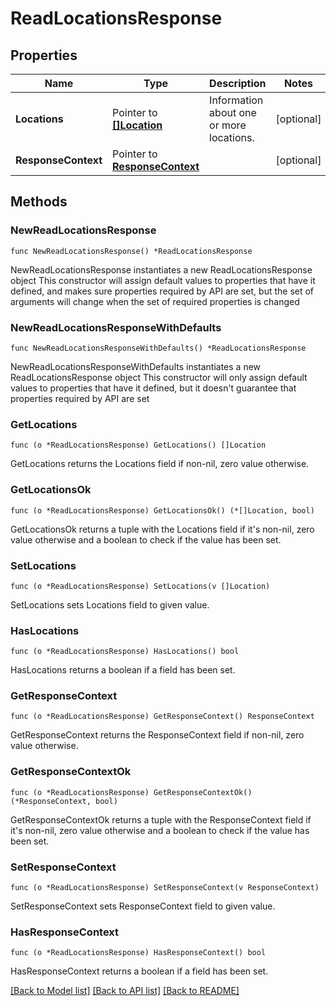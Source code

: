 # ReadLocationsResponse

## Properties

Name | Type | Description | Notes
------------ | ------------- | ------------- | -------------
**Locations** | Pointer to [**[]Location**](Location.md) | Information about one or more locations. | [optional] 
**ResponseContext** | Pointer to [**ResponseContext**](ResponseContext.md) |  | [optional] 

## Methods

### NewReadLocationsResponse

`func NewReadLocationsResponse() *ReadLocationsResponse`

NewReadLocationsResponse instantiates a new ReadLocationsResponse object
This constructor will assign default values to properties that have it defined,
and makes sure properties required by API are set, but the set of arguments
will change when the set of required properties is changed

### NewReadLocationsResponseWithDefaults

`func NewReadLocationsResponseWithDefaults() *ReadLocationsResponse`

NewReadLocationsResponseWithDefaults instantiates a new ReadLocationsResponse object
This constructor will only assign default values to properties that have it defined,
but it doesn't guarantee that properties required by API are set

### GetLocations

`func (o *ReadLocationsResponse) GetLocations() []Location`

GetLocations returns the Locations field if non-nil, zero value otherwise.

### GetLocationsOk

`func (o *ReadLocationsResponse) GetLocationsOk() (*[]Location, bool)`

GetLocationsOk returns a tuple with the Locations field if it's non-nil, zero value otherwise
and a boolean to check if the value has been set.

### SetLocations

`func (o *ReadLocationsResponse) SetLocations(v []Location)`

SetLocations sets Locations field to given value.

### HasLocations

`func (o *ReadLocationsResponse) HasLocations() bool`

HasLocations returns a boolean if a field has been set.

### GetResponseContext

`func (o *ReadLocationsResponse) GetResponseContext() ResponseContext`

GetResponseContext returns the ResponseContext field if non-nil, zero value otherwise.

### GetResponseContextOk

`func (o *ReadLocationsResponse) GetResponseContextOk() (*ResponseContext, bool)`

GetResponseContextOk returns a tuple with the ResponseContext field if it's non-nil, zero value otherwise
and a boolean to check if the value has been set.

### SetResponseContext

`func (o *ReadLocationsResponse) SetResponseContext(v ResponseContext)`

SetResponseContext sets ResponseContext field to given value.

### HasResponseContext

`func (o *ReadLocationsResponse) HasResponseContext() bool`

HasResponseContext returns a boolean if a field has been set.


[[Back to Model list]](../README.md#documentation-for-models) [[Back to API list]](../README.md#documentation-for-api-endpoints) [[Back to README]](../README.md)


